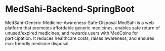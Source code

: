 # MedSahi-Backend-SpringBoot
MedSahi-Generic-Medicine-Awareness-Safe-Disposal MedSahi is a web platform that promotes affordable generic medicines, enables safe return of unused/expired medicines, and rewards users with MedCoins for participation. It reduces healthcare costs, raises awareness, and ensures eco-friendly medicine disposal.
